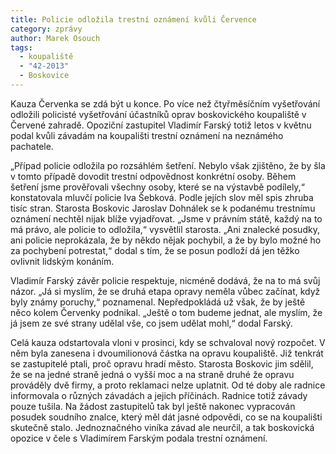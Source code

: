 ```yaml
---
title: Policie odložila trestní oznámení kvůli Července
category: zprávy
author: Marek Osouch
tags: 
  - koupaliště
  - "42-2013"
  - Boskovice
---
```


Kauza Červenka se zdá být u konce. Po více než čtyřměsíčním vyšetřování odložili policisté vyšetřování účastníků oprav boskovického koupaliště v Červené zahradě. Opoziční zastupitel Vladimír Farský totiž letos v květnu podal kvůli závadám na koupališti trestní oznámení na neznámého pachatele. 

„Případ policie odložila po rozsáhlém šetření. Nebylo však zjištěno, že by šla v tomto případě dovodit trestní odpovědnost konkrétní osoby. Během šetření jsme prověřovali všechny osoby, které se na výstavbě podílely,“ konstatovala mluvčí policie Iva Šebková. Podle jejích slov měl spis zhruba tisíc stran. Starosta Boskovic Jaroslav Dohnálek se k podanému trestnímu oznámení nechtěl nijak blíže vyjadřovat. „Jsme v právním státě, každý na to má právo, ale policie to odložila,“ vysvětlil starosta. „Ani znalecké posudky, ani policie neprokázala, že by někdo nějak pochybil, a že by bylo možné ho za pochybení potrestat,“ dodal s tím, že se posun podloží dá jen těžko ovlivnit lidským konáním. 

Vladimír Farský závěr policie respektuje, nicméně dodává, že na to má svůj názor. „Já si myslím, že se druhá etapa opravy neměla vůbec začínat, když byly známy poruchy,“ poznamenal. Nepředpokládá už však, že by ještě něco kolem Červenky podnikal. „Ještě o tom budeme jednat, ale myslím, že já jsem ze své strany udělal vše, co jsem udělat mohl,“ dodal Farský. 

Celá kauza odstartovala vloni v prosinci, kdy se schvaloval nový rozpočet. V něm byla zanesena i dvoumilionová částka na opravu koupaliště. Již tenkrát se zastupitelé ptali, proč opravu hradí město. Starosta Boskovic jim sdělil, že se na jedné straně jedná o vyšší moc a na straně druhé že opravu prováděly dvě firmy, a proto reklamaci nelze uplatnit. Od té doby ale radnice informovala o různých závadách a jejich příčinách. Radnice totiž závady pouze tušila. Na žádost zastupitelů tak byl ještě nakonec vypracován posudek soudního znalce, který měl dát jasné odpovědi, co se na koupališti skutečně stalo. Jednoznačného viníka závad ale neurčil, a tak boskovická opozice v čele s Vladimírem Farským podala trestní oznámení.
